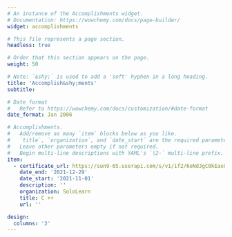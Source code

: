 ```yaml
---
# An instance of the Accomplishments widget.
# Documentation: https://wowchemy.com/docs/page-builder/
widget: accomplishments

# This file represents a page section.
headless: true

# Order that this section appears on the page.
weight: 50

# Note: `&shy;` is used to add a 'soft' hyphen in a long heading.
title: 'Accomplish&shy;ments'
subtitle:

# Date format
#   Refer to https://wowchemy.com/docs/customization/#date-format
date_format: Jan 2006

# Accomplishments.
#   Add/remove as many `item` blocks below as you like.
#   `title`, `organization`, and `date_start` are the required parameters.
#   Leave other parameters empty if not required.
#   Begin multi-line descriptions with YAML's `|2-` multi-line prefix.
item:
  - certificate_url: https://sun9-65.userapi.com/s/v1/if2/6eNdJgC0kEax0ZFimp6Im8covexXhiuPVBHLLJNibWQNgobd_NbyndZH-1XIQqvfCi3HUBC9IBfv1xiI42VPwyD_.jpg?size=1600x1129&quality=95&type=album
    date_end: '2021-12-29'
    date_start: '2021-11-01'
    description: ''
    organization: SoloLearn
    title: C ++
    url: ''

design:
  columns: '2'
---
```

